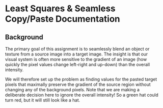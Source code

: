 # Least Squares & Seamless Copy/Paste Documentation

## Background

The primary goal of this assignment is to seamlessly blend an object or texture from a source image into a target image. The insight is that our visual system is often more sensitive to the gradient of an image (how quickly the pixel values change left-right and up-down) than the overall intensity. 

We will therefore set up the problem as finding values for the pasted target pixels that maximally preserve the gradient of the source region without changing any of the background pixels. Note that we are making a deliberate decision here to ignore the overall intensity! So a green hat could turn red, but it will still look like a hat.
